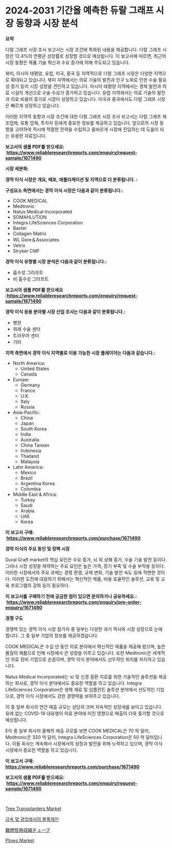 <p><h1>2024-2031 기간을 예측한 듀랄 그래프 시장 동향과 시장 분석</h1></p><p><strong>요약</strong></p>
<p><p>다럴 그래프 시장 조사 보고서는 시장 조건에 특화된 내용을 제공합니다. 다럴 그래프 시장은 12.4%의 연평균 성장률로 성장할 것으로 예상됩니다. 이 보고서에 따르면, 최근의 시장 동향은 제품 기술 혁신과 수요 증가에 의해 주도되고 있습니다.</p><p>북미, 아시아 태평양, 유럽, 미국, 중국 등 지역적으로 다럴 그래프 시장은 다양한 지역으로 확대되고 있습니다. 북미 지역에서는 의료 기술의 발전과 인구 노화로 인한 수술 필요성 증가 등이 시장 성장을 견인하고 있습니다. 아시아 태평양 지역에서는 경제 발전과 의료 시설의 개선으로 수술 수요가 증가하고 있습니다. 유럽 지역에서는 의료 기술의 발전과 의료 비용의 증가로 시장이 성장하고 있습니다. 미국과 중국에서도 다럴 그래프 시장은 빠르게 성장하고 있습니다.</p><p>이러한 지역적 동향과 시장 조건에 대한 다럴 그래프 시장 조사 보고서는 다럴 그래프 제조업체, 유통 업체, 투자자 등에게 중요한 정보를 제공하고 있습니다. 앞으로의 시장 동향을 고려하여 적시에 적절한 전략을 수립하고 올바르게 시장에 진입하는 데 도움이 되는 유용한 자료입니다.</p></p>
<p><strong>보고서의 샘플 PDF를 받으세요: &nbsp;<a href="https://www.reliableresearchreports.com/enquiry/request-sample/1671490">https://www.reliableresearchreports.com/enquiry/request-sample/1671490</a></strong></p>
<p><strong>시장 세분화:</strong></p>
<p><strong> 경막 이식 시장은 개요, 배포, 애플리케이션 및 지역으로 더 분류됩니다. :</strong></p>
<p><strong>구성요소 측면에서는 경막 이식 시장은 다음과 같이 분류됩니다.:</strong></p>
<p><ul><li>COOK MEDICAL</li><li>Medtronic</li><li>Natus Medical Incorporated</li><li>SOMAHLUTION</li><li>Integra LifeSciences Corporation</li><li>Baxter</li><li>Collagen Matrix</li><li>WL Gore＆Associates</li><li>Vetrix</li><li>Stryker CMF</li></ul></p>
<p><strong> 경막 이식 유형별 시장 분석은 다음과 같이 분류됩니다.:</strong></p>
<p><ul><li>흡수성 그라프트</li><li>비 흡수성 그라프트</li></ul></p>
<p><strong>보고서의 샘플 PDF를 받으세요 :<a href="https://www.reliableresearchreports.com/enquiry/request-sample/1671490">https://www.reliableresearchreports.com/enquiry/request-sample/1671490</a></strong></p>
<p><strong> 경막 이식 응용 분야별 시장 산업 조사는 다음과 같이 분류됩니다.:</strong></p>
<p><ul><li>병원</li><li>외래 수술 센터</li><li>트라우마 센터</li><li>기타</li></ul></p>
<p><strong>지역 측면에서 경막 이식 지역별로 이용 가능한 시장 플레이어는 다음과 같습니다.:</strong></p>
<p><ul>
    <li>
        North America:
        <ul>
            <li>United States</li>
            <li>Canada</li>
        </ul>
    </li>
    <li>
        Europe:
        <ul>
            <li>Germany</li>
            <li>France</li>
            <li>U.K.</li>
            <li>Italy</li>
            <li>Russia</li>
        </ul>
    </li>
    <li>
        Asia-Pacific:
        <ul>
            <li>China</li>
            <li>Japan</li>
            <li>South Korea</li>
            <li>India</li>
            <li>Australia</li>
            <li>China Taiwan</li>
            <li>Indonesia</li>
            <li>Thailand</li>
            <li>Malaysia</li>
        </ul>
    </li>
    <li>
        Latin America:
        <ul>
            <li>Mexico</li>
            <li>Brazil</li>
            <li>Argentina Korea</li>
            <li>Colombia</li>
        </ul>
    </li>
    <li>
        Middle East & Africa:
        <ul>
            <li>Turkey</li>
            <li>Saudi</li>
            <li>Arabia</li>
            <li>UAE</li>
            <li>Korea</li>
        </ul>
    </li>
    </ul></p>
<p><strong>이 보고서 구매: &nbsp;<a href="https://www.reliableresearchreports.com/purchase/1671490">https://www.reliableresearchreports.com/purchase/1671490</a></strong></p>
<p><strong>경막 이식의 주요 동인 및 장벽 시장</strong></p>
<p><p>Dural Graft market의 핵심 요인은 수요 증가, 뇌 외 상해 증가, 수술 기술 발전 등이다. 그러나 시장 성장을 제약하는 주요 요인은 높은 가격, 장기 부족 및 수술 부작용 등이다. 이러한 시장에서의 주요 과제는 경쟁 환경, 규제 변화, 기술 발전 속도 등에 직면한 것이다. 이러한 도전에 대응하기 위해서는 혁신적인 제품, 비용 효율적인 솔루션, 교육 및 교육 프로그램의 강화 등이 필요하다.</p></p>
<p><strong>이 보고서를 구매하기 전에 궁금한 점이 있으면 문의하거나 공유하세요.: &nbsp;<a href="https://www.reliableresearchreports.com/enquiry/pre-order-enquiry/1671490">https://www.reliableresearchreports.com/enquiry/pre-order-enquiry/1671490</a></strong></p>
<p><strong>경쟁 구도</strong></p>
<p><p>경쟁력 있는 경막 이식 시장 참가자 중 일부는 다양한 과거 역사와 시장 성장으로 눈에 띕니다. 그 중 일부 기업의 정보를 제공하겠습니다. </p><p>COOK MEDICAL은 수십 년 동안 의료 분야에서 혁신적인 제품을 제공해 왔으며, 높은 품질의 제품으로 인해 시장에서 큰 성장을 이루고 있습니다. 또한 Medtronic은 세계적인 의료 장비 기업으로 손꼽히며, 경막 이식 분야에서도 선두적인 위치를 차지하고 있습니다. </p><p>Natus Medical Incorporated는 뇌 및 신경 질환 치료를 위한 기술적인 솔루션을 제공하는 회사로, 경막 이식 분야에서도 중요한 역할을 하고 있습니다. Integra LifeSciences Corporation은 생체 재료 및 임플란트 솔루션 분야에서 선도적인 기업으로, 경막 이식 시장에서도 강한 경쟁력을 보여주고 있습니다. </p><p>이 중 일부 회사의 연간 매출 규모는 상당히 크며 지속적인 성장세를 보이고 있습니다. 유례 없는 COVID-19 대유행이 의료 분야에 미친 영향으로 매출이 더욱 증가할 것으로 예상됩니다. </p><p>E이 중 일부 회사의 올해의 매출 규모를 보면 COOK MEDICAL은 70 억 달러, Medtronic은 320 억 달러, Integra LifeSciences Corporation은 50 억 달러입니다. 이들 회사는 계속해서 시장에서의 성장과 발전을 위해 노력하고 있으며, 경막 이식 시장에서 중요한 역할을 하고 있습니다.</p></p>
<p><strong>이 보고서 구매: &nbsp; <a href="https://www.reliableresearchreports.com/purchase/1671490">https://www.reliableresearchreports.com/purchase/1671490</a></strong></p>
<p><strong>보고서의 샘플 PDF를 받으세요: &nbsp;<a href="https://www.reliableresearchreports.com/enquiry/request-sample/1671490">https://www.reliableresearchreports.com/enquiry/request-sample/1671490</a></strong><strong></strong></p>
<p>&nbsp;</p>
<p><p><a href="https://issuu.com/reportprime-2/docs/tree-transplanters-market-size-2030.pptx">Tree Transplanters Market</a></p><p><a href="https://github.com/TobyKub4685/Market-Research-Report-List-1/blob/main/37373957598.md">금속 및 광업에서의 블록체인</a></p><p><a href="https://medium.com/@gordonjast2023/%E9%9B%A3%E7%87%83%E6%80%A7%E3%83%92%E3%83%BC%E3%83%88%E3%82%B7%E3%83%A5%E3%83%AA%E3%83%B3%E3%82%AF%E3%83%81%E3%83%A5%E3%83%BC%E3%83%96%E3%81%AE%E5%B8%82%E5%A0%B4%E8%AA%BF%E6%9F%BB%E3%83%AC%E3%83%9D%E3%83%BC%E3%83%88-%E3%81%9D%E3%81%AE%E6%AD%B4%E5%8F%B2%E3%81%8A%E3%82%88%E3%81%B3%E4%BA%88%E6%B8%AC2024%E5%B9%B4%E3%81%8B%E3%82%892031%E5%B9%B4-2b633438685c">難燃性熱収縮チューブ</a></p><p><a href="https://issuu.com/reportprime-2/docs/plows-market-size-2030.pptx">Plows Market</a></p></p>
